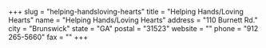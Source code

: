 +++
slug = "helping-handsloving-hearts"
title = "Helping Hands/Loving Hearts"
name = "Helping Hands/Loving Hearts"
address = "110 Burnett Rd."
city = "Brunswick"
state = "GA"
postal = "31523"
website = ""
phone = "912 265-5660"
fax = ""
+++
